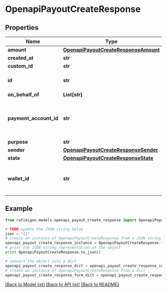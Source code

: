 # OpenapiPayoutCreateResponse


## Properties
Name | Type | Description | Notes
------------ | ------------- | ------------- | -------------
**amount** | [**OpenapiPayoutCreateResponseAmount**](OpenapiPayoutCreateResponseAmount.md) |  | [optional] 
**created_at** | **str** |  | [optional] 
**custom_id** | **str** |  | [optional] 
**id** | **str** | The payout unique identifier | [optional] 
**on_behalf_of** | **List[str]** |  | [optional] 
**payment_account_id** | **str** | The recipient payment account receiving funds | [optional] 
**purpose** | **str** |  | [optional] 
**sender** | [**OpenapiPayoutCreateResponseSender**](OpenapiPayoutCreateResponseSender.md) |  | [optional] 
**state** | [**OpenapiPayoutCreateResponseState**](OpenapiPayoutCreateResponseState.md) |  | [optional] 
**wallet_id** | **str** | The wallet ID from which the money will disburse | [optional] 

## Example

```python
from rafikigen.models.openapi_payout_create_response import OpenapiPayoutCreateResponse

# TODO update the JSON string below
json = "{}"
# create an instance of OpenapiPayoutCreateResponse from a JSON string
openapi_payout_create_response_instance = OpenapiPayoutCreateResponse.from_json(json)
# print the JSON string representation of the object
print OpenapiPayoutCreateResponse.to_json()

# convert the object into a dict
openapi_payout_create_response_dict = openapi_payout_create_response_instance.to_dict()
# create an instance of OpenapiPayoutCreateResponse from a dict
openapi_payout_create_response_form_dict = openapi_payout_create_response.from_dict(openapi_payout_create_response_dict)
```
[[Back to Model list]](../README.md#documentation-for-models) [[Back to API list]](../README.md#documentation-for-api-endpoints) [[Back to README]](../README.md)


